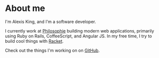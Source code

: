 # About me

I'm Alexis King, and I'm a software developer.

I currently work at [Philosophie][philosophie] building modern web applications, primarily using Ruby on Rails, CoffeeScript, and Angular JS. In my free time, I try to build cool things with [Racket][racket].

Check out the things I'm working on on [GitHub][my-github].

[philosophie]: http://www.gophilosophie.com
[racket]: http://racket-lang.org
[my-github]: https://github.com/lexi-lambda/
